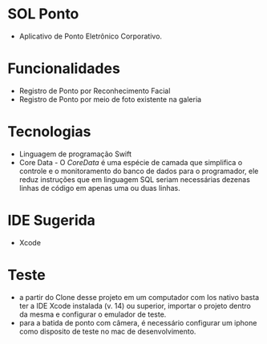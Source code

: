 # SOL Ponto

- Aplicativo de Ponto Eletrônico Corporativo.

# Funcionalidades

- Registro de Ponto por Reconhecimento Facial
- Registro de Ponto por meio de foto existente na galeria

# Tecnologias 

- Linguagem de programação Swift 
- Core Data - O *CoreData* é uma espécie de camada que simplifica o controle e o monitoramento do banco de dados para o programador, ele reduz instruções que em linguagem SQL seriam necessárias dezenas linhas de código em apenas uma ou duas linhas.

# IDE Sugerida

- Xcode

# Teste 

- a partir do Clone desse projeto em um computador com Ios nativo basta ter a IDE Xcode instalada (v. 14) ou superior, importar o projeto dentro da mesma e configurar o emulador de teste.
- para a batida de ponto com câmera, é necessário configurar um iphone como disposito de teste no mac de desenvolvimento.

